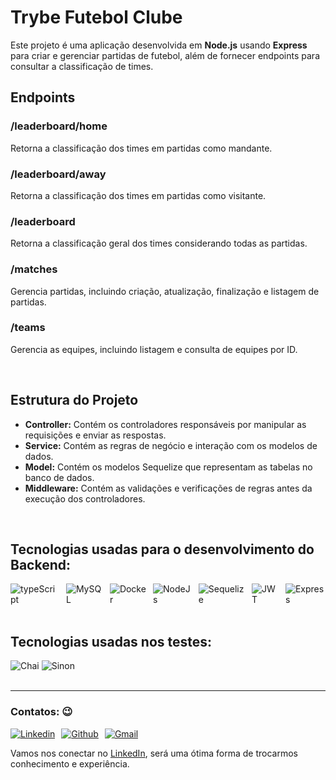 <body>
  <h1>Trybe Futebol Clube</h1>
  <p>Este projeto é uma aplicação desenvolvida em <strong>Node.js</strong> usando <strong>Express</strong> para criar e gerenciar partidas de futebol, além de fornecer endpoints para consultar a classificação de times.</p>

  <h2>Endpoints</h2>

  <h3>/leaderboard/home</h3>
  <p>Retorna a classificação dos times em partidas como mandante.</p>

  <h3>/leaderboard/away</h3>
  <p>Retorna a classificação dos times em partidas como visitante.</p>

  <h3>/leaderboard</h3>
  <p>Retorna a classificação geral dos times considerando todas as partidas.</p>

  <h3>/matches</h3>
  <p>Gerencia partidas, incluindo criação, atualização, finalização e listagem de partidas.</p>

  <h3>/teams</h3>
  <p>Gerencia as equipes, incluindo listagem e consulta de equipes por ID.</p>
  <br />
  <h2>Estrutura do Projeto</h2>
  <ul>
    <li><strong>Controller:</strong> Contém os controladores responsáveis por manipular as requisições e enviar as respostas.</li>
    <li><strong>Service:</strong> Contém as regras de negócio e interação com os modelos de dados.</li>
    <li><strong>Model:</strong> Contém os modelos Sequelize que representam as tabelas no banco de dados.</li>
    <li><strong>Middleware:</strong> Contém as validações e verificações de regras antes da execução dos controladores.</li>
  </ul>
  <br />
  <h2>Tecnologias usadas para o desenvolvimento do Backend:</h2>
  <div style="display: flex; gap: 10px;">
    <img alt="typeScript" src="https://img.shields.io/badge/TypeScript-007ACC?style=for-the-badge&logo=typescript&logoColor=white">
    <img alt="MySQL" src="https://img.shields.io/badge/MySQL-00000F?style=for-the-badge&logo=mysql&logoColor=white">
    <img alt="Docker" src="https://img.shields.io/badge/docker-%230db7ed.svg?style=for-the-badge&logo=docker&logoColor=white">
    <img alt="NodeJs" src="https://img.shields.io/badge/Node.js-43853D?style=for-the-badge&logo=node.js&logoColor=white">
    <img alt="Sequelize" src="https://img.shields.io/badge/sequelize-323330?style=for-the-badge&logo=sequelize&logoColor=blue">
    <img alt="JWT" src="https://img.shields.io/badge/json%20web%20tokens-323330?style=for-the-badge&logo=json-web-tokens&logoColor=pink">
    <img alt="Express" src="https://img.shields.io/badge/express.js-%23404d59.svg?style=for-the-badge&logo=express&logoColor=%2361DAFB">
  </div>
  <br />
  <h2>Tecnologias usadas nos testes:</h2>
  <div>
    <img alt="Chai" src="https://img.shields.io/badge/chai.js-323330?style=for-the-badge&logo=chai&logoColor=red">
    <img alt="Sinon" src="https://img.shields.io/badge/sinon.js-323330?style=for-the-badge&logo=sinon">
  </div>
  <br />
  <hr></hr>
  <h3>Contatos: 😉</h3>
  <div style="display: flex; gap: 10px;">
    <a href="https://www.linkedin.com/in/paulodalalana/" target="_blank">
      <img alt="Linkedin" src="https://img.shields.io/badge/LinkedIn-0077B5?style=for-the-badge&logo=linkedin&logoColor=white">
    </a>
    <a href="https://github.com/paulodalalana" target="_blank">
      <img alt="Github" src="https://img.shields.io/badge/github-%23121011.svg?style=for-the-badge&logo=github&logoColor=white">
    </a>
    <a href="https://mail.google.com/mail" target="_blank">
      <img alt="Gmail" src="https://img.shields.io/badge/Gmail-D14836?style=for-the-badge&logo=gmail&logoColor=white">
    </a>
  </div>
  <p>Vamos nos conectar no <a href="https://www.linkedin.com/in/paulodalalana/" target="_blank">LinkedIn</a>, será uma ótima forma de trocarmos conhecimento e experiência.
</body>
</html>
